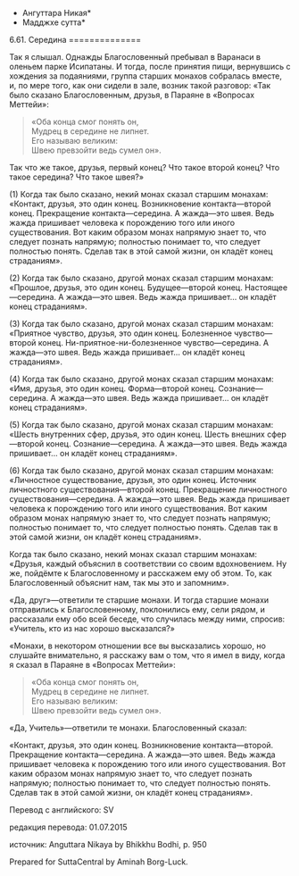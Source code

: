 * Ангуттара Никая*
* Мадджхе сутта*

6\.61\. Середина
\=\=\=\=\=\=\=\=\=\=\=\=\=\=

Так я слышал\. Однажды Благословенный пребывал в Варанаси в оленьем парке Исипатаны\. И тогда, после принятия пищи, вернувшись с хождения за подаяниями, группа старших монахов собралась вместе, и, по мере того, как они сидели в зале, возник такой разговор: «Так было сказано Благословенным, друзья, в Параяне в «Вопросах Меттейи»:

> «Оба конца смог понять он,  
> Мудрец в середине не липнет\.  
> Его называю великим:  
> Швею превзойти ведь сумел он»\.

Так что же такое, друзья, первый конец? Что такое второй конец? Что такое середина? Что такое швея?»

\(1\) Когда так было сказано, некий монах сказал старшим монахам: «Контакт, друзья, это один конец\. Возникновение контакта—второй конец\. Прекращение контакта—середина\. А жажда—это швея\. Ведь жажда пришивает человека к порождению того или иного существования\. Вот каким образом монах напрямую знает то, что следует познать напрямую; полностью понимает то, что следует полностью понять\. Сделав так в этой самой жизни, он кладёт конец страданиям»\.

\(2\) Когда так было сказано, другой монах сказал старшим монахам: «Прошлое, друзья, это один конец\. Будущее—второй конец\. Настоящее—середина\. А жажда—это швея\. Ведь жажда пришивает… он кладёт конец страданиям»\.

\(3\) Когда так было сказано, другой монах сказал старшим монахам: «Приятное чувство, друзья, это один конец\. Болезненное чувство—второй конец\. Ни\-приятное\-ни\-болезненное чувство—середина\. А жажда—это швея\. Ведь жажда пришивает… он кладёт конец страданиям»\.

\(4\) Когда так было сказано, другой монах сказал старшим монахам: «Имя, друзья, это один конец\. Форма—второй конец\. Сознание—середина\. А жажда—это швея\. Ведь жажда пришивает… он кладёт конец страданиям»\.

\(5\) Когда так было сказано, другой монах сказал старшим монахам: «Шесть внутренних сфер, друзья, это один конец\. Шесть внешних сфер—второй конец\. Сознание—середина\. А жажда—это швея\. Ведь жажда пришивает… он кладёт конец страданиям»\.

\(6\) Когда так было сказано, другой монах сказал старшим монахам: «Личностное существование, друзья, это один конец\. Источник личностного существования—второй конец\. Прекращение личностного существования—середина\. А жажда—это швея\. Ведь жажда пришивает человека к порождению того или иного существования\. Вот каким образом монах напрямую знает то, что следует познать напрямую; полностью понимает то, что следует полностью понять\. Сделав так в этой самой жизни, он кладёт конец страданиям»\.

Когда так было сказано, некий монах сказал старшим монахам: «Друзья, каждый объяснил в соответствии со своим вдохновением\. Ну же, пойдёмте к Благословенному и расскажем ему об этом\. То, как Благословенный объяснит нам, так мы это и запомним»\.

«Да, друг»—ответили те старшие монахи\. И тогда старшие монахи отправились к Благословенному, поклонились ему, сели рядом, и рассказали ему обо всей беседе, что случилась между ними, спросив: «Учитель, кто из нас хорошо высказался?»

«Монахи, в некотором отношении все вы высказались хорошо, но слушайте внимательно, я расскажу вам о том, что я имел в виду, когда я сказал в Параяне в «Вопросах Меттейи»:

> «Оба конца смог понять он,  
> Мудрец в середине не липнет\.  
> Его называю великим:  
> Швею превзойти ведь сумел он»\.

«Да, Учитель»—ответили те монахи\. Благословенный сказал:

«Контакт, друзья, это один конец\. Возникновение контакта—второй\. Прекращение контакта—середина\. А жажда—это швея\. Ведь жажда пришивает человека к порождению того или иного существования\. Вот каким образом монах напрямую знает то, что следует познать напрямую; полностью понимает то, что следует полностью понять\. Сделав так в этой самой жизни, он кладёт конец страданиям»\.

Перевод с английского: SV

редакция перевода: 01\.07\.2015

источник: Anguttara Nikaya by Bhikkhu Bodhi, p\. 950

Prepared for SuttaCentral by Aminah Borg\-Luck\.